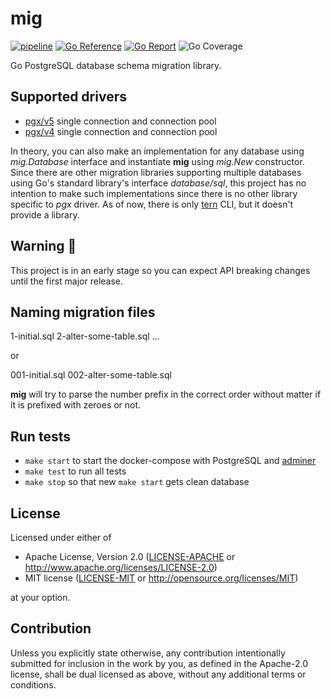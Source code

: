 # mig

[![pipeline](https://github.com/acim/mig/actions/workflows/pipeline.yaml/badge.svg)](https://github.com/acim/mig/actions/workflows/pipeline.yaml)
[![Go Reference](https://pkg.go.dev/badge/go.acim.net/mig.svg)](https://pkg.go.dev/go.acim.net/mig)
[![Go Report](https://goreportcard.com/badge/go.acim.net/mig)](https://goreportcard.com/report/go.acim.net/mig)
![Go Coverage](https://img.shields.io/badge/coverage-80.8%25-brightgreen?style=flat&logo=go)

Go PostgreSQL database schema migration library.

## Supported drivers

- [pgx/v5](https://github.com/jackc/pgx) single connection and connection pool
- [pgx/v4](https://github.com/jackc/pgx/tree/v4) single connection and connection pool

In theory, you can also make an implementation for any database using _mig.Database_ interface and instantiate **mig** using _mig.New_ constructor. Since there are other migration libraries supporting multiple databases using Go's standard library's interface _database/sql_, this project has no intention to make such implementations since there is no other library specific to _pgx_ driver. As of now, there is only [tern](https://github.com/jackc/tern) CLI, but it doesn't provide a library.

## Warning :construction:

This project is in an early stage so you can expect API breaking changes until the first major release.

## Naming migration files

1-initial.sql
2-alter-some-table.sql
...

or

001-initial.sql
002-alter-some-table.sql

**mig** will try to parse the number prefix in the correct order without matter if it is prefixed with zeroes or not.

## Run tests

- `make start` to start the docker-compose with PostgreSQL and [adminer](https://github.com/vrana/adminer)
- `make test` to run all tests
- `make stop` so that new `make start` gets clean database

## License

Licensed under either of

- Apache License, Version 2.0
  ([LICENSE-APACHE](LICENSE-APACHE) or http://www.apache.org/licenses/LICENSE-2.0)
- MIT license
  ([LICENSE-MIT](LICENSE-MIT) or http://opensource.org/licenses/MIT)

at your option.

## Contribution

Unless you explicitly state otherwise, any contribution intentionally submitted
for inclusion in the work by you, as defined in the Apache-2.0 license, shall be
dual licensed as above, without any additional terms or conditions.
